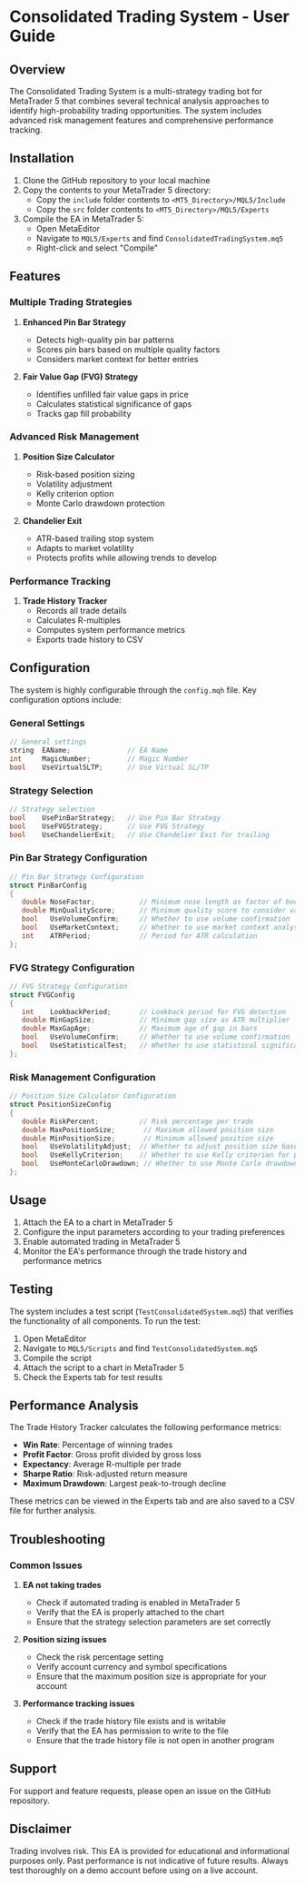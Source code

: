 # Consolidated Trading System - User Guide

## Overview

The Consolidated Trading System is a multi-strategy trading bot for MetaTrader 5 that combines several technical analysis approaches to identify high-probability trading opportunities. The system includes advanced risk management features and comprehensive performance tracking.

## Installation

1. Clone the GitHub repository to your local machine
2. Copy the contents to your MetaTrader 5 directory:
   - Copy the `include` folder contents to `<MT5_Directory>/MQL5/Include`
   - Copy the `src` folder contents to `<MT5_Directory>/MQL5/Experts`
3. Compile the EA in MetaTrader 5:
   - Open MetaEditor
   - Navigate to `MQL5/Experts` and find `ConsolidatedTradingSystem.mq5`
   - Right-click and select "Compile"

## Features

### Multiple Trading Strategies

1. **Enhanced Pin Bar Strategy**
   - Detects high-quality pin bar patterns
   - Scores pin bars based on multiple quality factors
   - Considers market context for better entries

2. **Fair Value Gap (FVG) Strategy**
   - Identifies unfilled fair value gaps in price
   - Calculates statistical significance of gaps
   - Tracks gap fill probability

### Advanced Risk Management

1. **Position Size Calculator**
   - Risk-based position sizing
   - Volatility adjustment
   - Kelly criterion option
   - Monte Carlo drawdown protection

2. **Chandelier Exit**
   - ATR-based trailing stop system
   - Adapts to market volatility
   - Protects profits while allowing trends to develop

### Performance Tracking

1. **Trade History Tracker**
   - Records all trade details
   - Calculates R-multiples
   - Computes system performance metrics
   - Exports trade history to CSV

## Configuration

The system is highly configurable through the `config.mqh` file. Key configuration options include:

### General Settings

```cpp
// General settings
string  EAName;              // EA Name
int     MagicNumber;         // Magic Number
bool    UseVirtualSLTP;      // Use Virtual SL/TP
```

### Strategy Selection

```cpp
// Strategy selection
bool    UsePinBarStrategy;   // Use Pin Bar Strategy
bool    UseFVGStrategy;      // Use FVG Strategy
bool    UseChandelierExit;   // Use Chandelier Exit for trailing
```

### Pin Bar Strategy Configuration

```cpp
// Pin Bar Strategy Configuration
struct PinBarConfig
{
   double NoseFactor;           // Minimum nose length as factor of body
   double MinQualityScore;      // Minimum quality score to consider valid (0-100)
   bool   UseVolumeConfirm;     // Whether to use volume confirmation
   bool   UseMarketContext;     // Whether to use market context analysis
   int    ATRPeriod;            // Period for ATR calculation
};
```

### FVG Strategy Configuration

```cpp
// FVG Strategy Configuration
struct FVGConfig
{
   int    LookbackPeriod;       // Lookback period for FVG detection
   double MinGapSize;           // Minimum gap size as ATR multiplier
   double MaxGapAge;            // Maximum age of gap in bars
   bool   UseVolumeConfirm;     // Whether to use volume confirmation
   bool   UseStatisticalTest;   // Whether to use statistical significance testing
};
```

### Risk Management Configuration

```cpp
// Position Size Calculator Configuration
struct PositionSizeConfig
{
   double RiskPercent;          // Risk percentage per trade
   double MaxPositionSize;       // Maximum allowed position size
   double MinPositionSize;       // Minimum allowed position size
   bool   UseVolatilityAdjust;  // Whether to adjust position size based on volatility
   bool   UseKellyCriterion;    // Whether to use Kelly criterion for position sizing
   bool   UseMonteCarloDrawdown; // Whether to use Monte Carlo drawdown for position sizing
};
```

## Usage

1. Attach the EA to a chart in MetaTrader 5
2. Configure the input parameters according to your trading preferences
3. Enable automated trading in MetaTrader 5
4. Monitor the EA's performance through the trade history and performance metrics

## Testing

The system includes a test script (`TestConsolidatedSystem.mq5`) that verifies the functionality of all components. To run the test:

1. Open MetaEditor
2. Navigate to `MQL5/Scripts` and find `TestConsolidatedSystem.mq5`
3. Compile the script
4. Attach the script to a chart in MetaTrader 5
5. Check the Experts tab for test results

## Performance Analysis

The Trade History Tracker calculates the following performance metrics:

- **Win Rate**: Percentage of winning trades
- **Profit Factor**: Gross profit divided by gross loss
- **Expectancy**: Average R-multiple per trade
- **Sharpe Ratio**: Risk-adjusted return measure
- **Maximum Drawdown**: Largest peak-to-trough decline

These metrics can be viewed in the Experts tab and are also saved to a CSV file for further analysis.

## Troubleshooting

### Common Issues

1. **EA not taking trades**
   - Check if automated trading is enabled in MetaTrader 5
   - Verify that the EA is properly attached to the chart
   - Ensure that the strategy selection parameters are set correctly

2. **Position sizing issues**
   - Check the risk percentage setting
   - Verify account currency and symbol specifications
   - Ensure that the maximum position size is appropriate for your account

3. **Performance tracking issues**
   - Check if the trade history file exists and is writable
   - Verify that the EA has permission to write to the file
   - Ensure that the trade history file is not open in another program

## Support

For support and feature requests, please open an issue on the GitHub repository.

## Disclaimer

Trading involves risk. This EA is provided for educational and informational purposes only. Past performance is not indicative of future results. Always test thoroughly on a demo account before using on a live account.